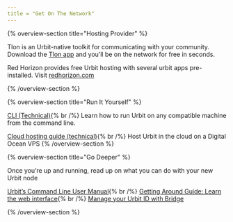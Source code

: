 ```yaml
---
title = "Get On The Network"
---
```

{% overview-section title="Hosting Provider" %}

Tlon is an Urbit-native toolkit for communicating with your community.
Download the [Tlon app](https://tlon.io) and you’ll be on the network for free in seconds.

Red Horizon provides free Urbit hosting with several urbit apps pre-installed.
Visit [redhorizon.com](https://redhorizon.com)

{% /overview-section %}

{% overview-section title="Run It Yourself" %}

[CLI (Technical)](https://urbit.org/docs/using/install/cli){% br /%}
Learn how to run Urbit on any compatible machine from the command line.

[Cloud hosting guide (technical)](https://operators.urbit.org/manual/running/hosting){% br /%}
Host Urbit in the cloud on a Digital Ocean VPS
{% /overview-section %}

{% overview-section title="Go Deeper" %}

Once you’re up and running, read up on what you can do with your new Urbit node

[Urbit’s Command Line User Manual](https://docs.urbit.org/manual/getting-started/self-hosted/cli){% br /%}
[Getting Around Guide: Learn the web interface](https://urbit.org/get-started){% br /%}
[Manage your Urbit ID with Bridge](https://docs.urbit.org/manual/id/using-bridge)

{% /overview-section %}
